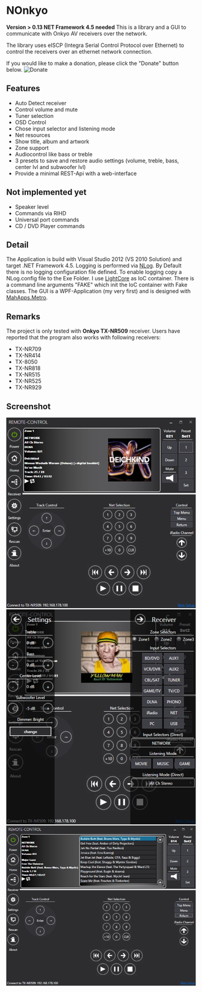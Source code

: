 # NOnkyo
**Version > 0.13 NET Framework 4.5 needed**
This is a library and a GUI to communicate with Onkyo AV receivers over the network.

The library uses eISCP (Integra Serial Control Protocol over Ethernet) to control the receivers over an ethernet network connection.

If you would like to make a donation, please click the "Donate" button below.
![Donate](Home_https://www.paypalobjects.com/en_US/i/btn/btn_donate_SM.gif|https://www.paypal.com/cgi-bin/webscr?cmd=_s-xclick&hosted_button_id=EF9R87PWAD6AU)
## Features
* Auto Detect receiver
* Control volume and mute
* Tuner selection
* OSD Control
* Chose input selector and listening mode
* Net resources
* Show title, album and artwork
* Zone support
* Audiocontrol like bass or treble
* 3 presets to save and restore audio settings (volume, treble, bass, center lvl and subwoofer lvl)
* Provide a minimal REST-Api with a web-interface 
## Not implemented yet
* Speaker level
* Commands via RIHD
* Universal port commands
* CD / DVD Player commands
## Detail
The Application is build with Visual Studio 2012 (VS 2010 Solution) and target .NET Framework 4.5.
Logging is performed via [NLog](http://nlog.codeplex.com/). By Default there is no logging configuration file defined.
To enable logging copy a NLog.config file to the Exe Folder.
I use [LightCore](http://lightcore.ch) as IoC container. There is a command line arguments "FAKE" which init the IoC container with Fake classes.
The GUI is a WPF-Application (my very first) and is designed with [MahApps.Metro](http://mahapps.com/MahApps.Metro).
## Remarks
The project is only tested with **Onkyo TX-NR509** receiver.
Users have reported that the program also works with following receivers:
* TX-NR709
* TX-NR414
* TX-8050
* TX-NR818
* TX-NR515
* TX-NR525
* TX-NR929
## Screenshot
![](docs/Home_NetRemote.png)
![](docs/Home_Settings.png)
![](docs/Home_SelectTracks.png)

